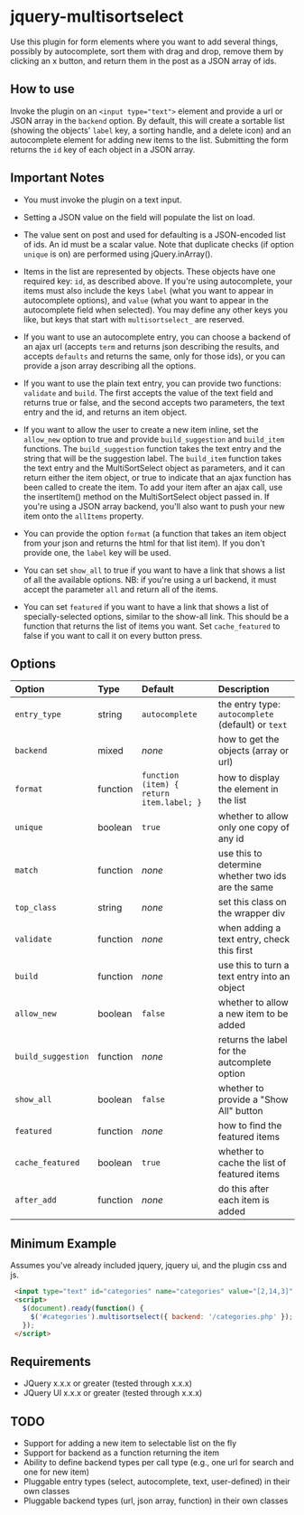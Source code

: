 jquery-multisortselect
=================

Use this plugin for form elements where you want to add several things,
possibly by autocomplete, sort them with drag and drop, remove them by clicking
an x button, and return them in the post as a JSON array of ids.

How to use
----------

Invoke the plugin on an `<input type="text">` element and provide a url or JSON
array in the `backend` option.  By default, this will create a sortable list
(showing the objects' `label` key, a sorting handle, and a delete icon) and an
autocomplete element for adding new items to the list.  Submitting the form
returns the `id` key of each object in a JSON array.

Important Notes
---------------

* You must invoke the plugin on a text input.

* Setting a JSON value on the field will populate the list on load.

* The value sent on post and used for defaulting is a JSON-encoded list of ids.
  An id must be a scalar value.  Note that duplicate checks (if option `unique`
  is on) are performed using jQuery.inArray().

* Items in the list are represented by objects.  These objects have one
  required key: `id`, as described above.  If you're using autocomplete, your
  items must also include the keys `label` (what you want to appear in
  autocomplete options), and `value` (what you want to appear in the
  autocomplete field when selected).  You may define any other keys you like,
  but keys that start with `multisortselect_` are reserved.

* If you want to use an autocomplete entry, you can choose a backend of an ajax
  url (accepts `term` and returns json describing the results, and accepts
  `defaults` and returns the same, only for those ids), or you can provide a
  json array describing all the options.

* If you want to use the plain text entry, you can provide two functions:
  `validate` and `build`.  The first accepts the value of the text field and
  returns true or false, and the second accepts two parameters, the text entry
  and the id, and returns an item object.

* If you want to allow the user to create a new item inline, set the
  `allow_new` option to true and provide `build_suggestion` and `build_item`
  functions.  The `build_suggestion` function takes the text entry and the
  string that will be the suggestion label.  The `build_item` function takes
  the text entry and the MultiSortSelect object as parameters, and it can
  return either the item object, or true to indicate that an ajax function has
  been called to create the item.  To add your item after an ajax call, use the
  insertItem() method on the MultiSortSelect object passed in.  If you're using
  a JSON array backend, you'll also want to push your new item onto the
  `allItems` property.

* You can provide the option `format` (a function that takes an item object
  from your json and returns the html for that list item).  If you don't
  provide one, the `label` key will be used.

* You can set `show_all` to true if you want to have a link that shows a list
  of all the available options.  NB: if you're using a url backend, it must
  accept the parameter `all` and return all of the items.

* You can set `featured` if you want to have a link that shows a list of
  specially-selected options, similar to the show-all link.  This should be a
  function that returns the list of items you want.  Set `cache_featured` to
  false if you want to call it on every button press.

Options
-------

| Option             | Type     | Default                                  | Description                                        |
|:------------------ |:-------- |:---------------------------------------- |:-------------------------------------------------- |
| `entry_type`       | string   | `autocomplete`                           | the entry type: `autocomplete` (default) or `text` |
| `backend`          | mixed    | _none_                                   | how to get the objects (array or url)              |
| `format`           | function | `function (item) { return item.label; }` | how to display the element in the list             |
| `unique`           | boolean  | `true`                                   | whether to allow only one copy of any id           |
| `match`            | function | _none_                                   | use this to determine whether two ids are the same |
| `top_class`        | string   | _none_                                   | set this class on the wrapper div                  |
| `validate`         | function | _none_                                   | when adding a text entry, check this first         |
| `build`            | function | _none_                                   | use this to turn a text entry into an object       |
| `allow_new`        | boolean  | `false`                                  | whether to allow a new item to be added            |
| `build_suggestion` | function | _none_                                   | returns the label for the autcomplete option       |
| `show_all`         | boolean  | `false`                                  | whether to provide a "Show All" button             |
| `featured`         | function | _none_                                   | how to find the featured items                     |
| `cache_featured`   | boolean  | `true`                                   | whether to cache the list of featured items        |
| `after_add`        | function | _none_                                   | do this after each item is added                   |

Minimum Example
---------------

Assumes you've already included jquery, jquery ui, and the plugin css and js.

```html
 <input type="text" id="categories" name="categories" value="[2,14,3]" />
 <script>
   $(document).ready(function() {
     $('#categories').multisortselect({ backend: '/categories.php' });
   });
 </script>
```

Requirements
------------

 * JQuery x.x.x or greater (tested through x.x.x)
 * JQuery UI x.x.x or greater (tested through x.x.x)

TODO
-----

 * Support for adding a new item to selectable list on the fly
 * Support for backend as a function returning the item
 * Ability to define backend types per call type (e.g., one url for search and one for new item)
 * Pluggable entry types (select, autocomplete, text, user-defined) in their own classes
 * Pluggable backend types (url, json array, function) in their own classes

